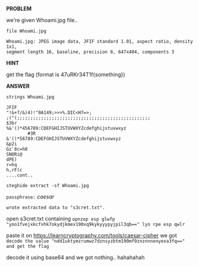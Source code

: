 __PROBLEM__

we're given Whoami.jpg file..

`file Whoami.jpg`

```
Whoami.jpg: JPEG image data, JFIF standard 1.01, aspect ratio, density 1x1, 
segment length 16, baseline, precision 8, 647x404, components 3
```

__HINT__

get the flag (format is 47uRKr34T1f{something})

__ANSWER__

`strings Whoami.jpg`

```
JFIF
"!&+7/&)4)!"0A149;>>>%.DIC<H7=>;
;("(;;;;;;;;;;;;;;;;;;;;;;;;;;;;;;;;;;;;;;;;;;;;;;;;;;
$3br
%&'()*456789:CDEFGHIJSTUVWXYZcdefghijstuvwxyz
        #3R
&'()*56789:CDEFGHIJSTUVWXYZcdefghijstuvwxyz
&p2i
Gz`8c=h8
SNORi@
dPE)
r=hq
h,rF(c
....cont..
```

`steghide extract -sf Whoami.jpg`

`passphrase:` _caesar_

`wrote extracted data to "s3cret.txt".`

open s3cret.txt containing `opnzop esp glwfp "yoo1fvejxkcfxhk7okydjkmex190xq9kykyyypyjpil3qb==" lyo rpe esp qwlr`

paste it on https://learncryptography.com/tools/caesar-cipher we got `decode the value "ndd1uktymzrumwz7dznsyzbtm190mf9znznnnenyexa3fq==" and get the flag`

decode it using base64 and we got nothing.. hahahahah
